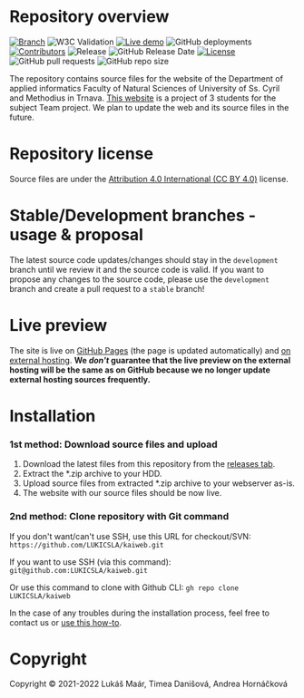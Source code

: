 # Repository overview
[![Branch](https://img.shields.io/badge/branch-stable-cyan.svg)](https://github.com/LUKICSLA/kaiweb)
![W3C Validation](https://img.shields.io/w3c-validation/html?targetUrl=https%3A%2F%2Flukicsla.github.io%2Fkaiweb%2F)
[![Live demo](https://img.shields.io/badge/live_demo_web-available-<COLOR>.svg)](http://kai.rf.gd/)
![GitHub deployments](https://img.shields.io/github/deployments/LUKICSLA/kaiweb/github-pages?label=deployment)
[![Contributors](https://img.shields.io/badge/contributors-3-orange.svg)](https://shields.io/)
![Release](https://img.shields.io/github/v/release/LUKICSLA/kaiweb?label=version)
![GitHub Release Date](https://img.shields.io/github/release-date/LUKICSLA/kaiweb?color=red)
[![License](https://img.shields.io/badge/license-Attribution_4.0_International_CC_BY_4.0-blue.svg)](https://creativecommons.org/licenses/by/4.0/legalcode)
![GitHub pull requests](https://img.shields.io/github/issues-pr-raw/LUKICSLA/kaiweb?color=yellow)
![GitHub repo size](https://img.shields.io/github/repo-size/LUKICSLA/kaiweb)

The repository contains source files for the website of the Department of applied informatics Faculty of Natural Sciences of University of Ss. Cyril and Methodius in Trnava. [This website](http://kai.rf.gd/) is a project of 3 students for the subject Team project. We plan to update the web and its source files in the future.

# Repository license
Source files are under the [Attribution 4.0 International (CC BY 4.0)](https://creativecommons.org/licenses/by/4.0/legalcode) license.

# Stable/Development branches - usage & proposal
The latest source code updates/changes should stay in the `development` branch until we review it and the source code is valid. If you want to propose any changes to the source code, please use the `development` branch and create a pull request to a `stable` branch!

# Live preview
The site is live on [GitHub Pages](https://lukicsla.github.io/kaiweb/) (the page is updated automatically) and [on external hosting](http://kai.rf.gd/).
**We _don't_ guarantee that the live preview on the external hosting will be the same as on GitHub because we no longer update external hosting sources frequently.**

# Installation
### 1st method: Download source files and upload
1. Download the latest files from this repository from the [releases tab](https://github.com/LUKICSLA/kaiweb/releases). 
2. Extract the *.zip archive to your HDD.
3. Upload source files from extracted *.zip archive to your webserver as-is.
4. The website with our source files should be now live.

### 2nd method: Clone repository with Git command
If you don't want/can't use SSH, use this URL for checkout/SVN: ```https://github.com/LUKICSLA/kaiweb.git```

If you want to use SSH (via this command): ```git@github.com:LUKICSLA/kaiweb.git```

Or use this command to clone with Github CLI: ```gh repo clone LUKICSLA/kaiweb```

In the case of any troubles during the installation process, feel free to contact us or [use this how-to](https://docs.github.com/en/get-started/getting-started-with-git/about-remote-repositories). 

# Copyright
Copyright © 2021-2022 Lukáš Maár, Timea Danišová, Andrea Hornáčková
